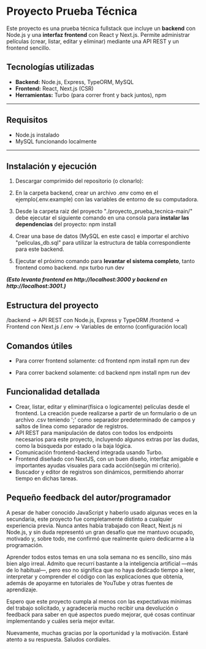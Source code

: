 # Proyecto Prueba Técnica

Este proyecto es una prueba técnica fullstack que incluye un **backend** con Node.js y una **interfaz frontend** con React y Next.js. Permite administrar películas (crear, listar, editar y eliminar) mediante una API REST y un frontend sencillo.

## Tecnologías utilizadas
- **Backend:** Node.js, Express, TypeORM, MySQL  
- **Frontend:** React, Next.js (CSR)  
- **Herramientas:** Turbo (para correr front y back juntos), npm  

---

## Requisitos

- Node.js instalado  
- MySQL funcionando localmente

---

## Instalación y ejecución

1. Descargar comprimido del repositorio (o clonarlo):

2. En la carpeta backend, crear un archivo .env como en el ejemplo(.env.example) con las variables de entorno de su computadora.

3. Desde la carpeta raiz del proyecto "./proyecto_prueba_tecnica-main/" debe ejecutar el siguiente comando en una consola para **instalar las dependencias** del proyecto:
    npm install

4. Crear una base de datos (MySQL en este caso) e importar el archivo "peliculas_db.sql" para utilizar la estructura de tabla correspondiente para este backend.

5. Ejecutar el próximo comando para **levantar el sistema completo**, tanto frontend como backend.
    npx turbo run dev

**_(Esto levanta frontend en http://localhost:3000 y backend en http://localhost:3001.)_**

## Estructura del proyecto
/backend     -> API REST con Node.js, Express y TypeORM
/frontend    -> Frontend con Next.js
/.env       -> Variables de entorno (configuración local)

## Comandos útiles

- Para correr frontend solamente:
    cd frontend
    npm install
    npm run dev

- Para correr backend solamente:
    cd backend
    npm install
    npm run dev

## Funcionalidad detallada
- Crear, listar, editar y eliminar(física o logicamente) películas desde el frontend. La creación puede realizarse a partir de un formulario o de un archivo .csv teniendo ';' como separador predeterminado de campos y saltos de linea como separador de registros.
- API REST para manipulación de datos con todos los endpoints necesarios para este proyecto, incluyendo algunos extras por las dudas, como la búsqueda por estado o la baja lógica.
- Comunicación frontend-backend integrada usando Turbo.
- Frontend diseñado con NextJS, con un buen diseño, interfaz amigable e importantes ayudas visuales para cada acción(según mi criterio).
- Buscador y editor de registros son dinámicos, permitiendo ahorrar tiempo en dichas tareas.

## Pequeño feedback del autor/programador
  A pesar de haber conocido JavaScript y haberlo usado algunas veces en la secundaria, este proyecto fue completamente distinto a cualquier experiencia previa. Nunca antes había trabajado con React, Next.js ni Node.js, y sin duda representó un gran desafío que me mantuvo ocupado, motivado y, sobre todo, me confirmó que realmente quiero dedicarme a la programación.

  Aprender todos estos temas en una sola semana no es sencillo, sino más bien algo irreal. Admito que recurrí bastante a la inteligencia artificial —más de lo habitual—, pero eso no significa que no haya dedicado tiempo a leer, interpretar y comprender el código con las explicaciones que obtenía, además de apoyarme en tutoriales de YouTube y otras fuentes de aprendizaje.

  Espero que este proyecto cumpla al menos con las expectativas mínimas del trabajo solicitado, y agradecería mucho recibir una devolución o feedback para saber en qué aspectos puedo mejorar, qué cosas continuar implementando y cuáles sería mejor evitar.

  Nuevamente, muchas gracias por la oportunidad y la motivación.
  Estaré atento a su respuesta.
  Saludos cordiales.
